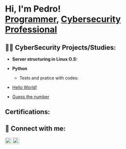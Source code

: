 <h1>Hi, I'm Pedro! <br/><a href="https://github.com/PedoroTororo">Programmer</a>, <a href="https://www.linkedin.com/in/pedro-henrique-de-lima-costa-71a0b7289">Cybersecurity Professional</a>

<h2>👨‍💻 CyberSecurity Projects/Studies:</h2>

- <b> Server structuring in Linux O.S: </b>
  
- <b>Python</b>
  - <c> Tests and pratice with codes:
- [Hello World!](https://github.com/PedoroTororo/Hello-World/blob/main/README.md)
- [Guess the number](https://github.com/PedoroTororo/Guess-the-number/blob/main/README.md)

<h2> Certifications:</h2>

<h2> 🤳 Connect with me:</h2>

[<img align="left" alt="Pedro Henrique | LinkedIn" width="22px" src="https://cdn.jsdelivr.net/npm/simple-icons@v3/icons/linkedin.svg" />][linkedin]
[<img align="left" alt="Pedro Henrique | Instagram" width="22px" src="https://cdn.jsdelivr.net/npm/simple-icons@v3/icons/instagram.svg" />][instagram]

[instagram]: https://www.instagram.com/pedro_henriqueee8
[linkedin]: https://www.linkedin.com/in/pedro-henrique-de-lima-costa-71a0b7289

<!--
**joshmadakor1/joshmadakor1** is a ✨ _special_ ✨ repository because its `README.md` (this file) appears on your GitHub profile.

Here are some ideas to get you started:

- 🔭 I’m currently working on ...
- 🌱 I’m currently learning ...
- 👯 I’m looking to collaborate on ...
- 🤔 I’m looking for help with ...
- 💬 Ask me about ...
- 📫 How to reach me: ...
- 😄 Pronouns: ...
- ⚡ Fun fact: ...
-->
